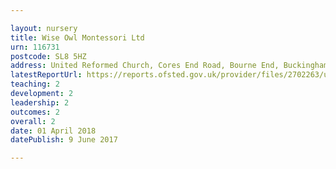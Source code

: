 ```yaml
---

layout: nursery
title: Wise Owl Montessori Ltd
urn: 116731
postcode: SL8 5HZ
address: United Reformed Church, Cores End Road, Bourne End, Buckinghamshire, SL8 5HZ
latestReportUrl: https://reports.ofsted.gov.uk/provider/files/2702263/urn/116731.pdf
teaching: 2
development: 2
leadership: 2
outcomes: 2
overall: 2
date: 01 April 2018 
datePublish: 9 June 2017

---
```

